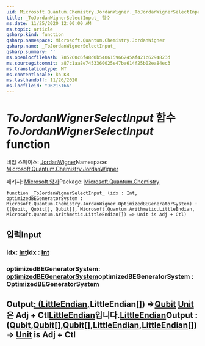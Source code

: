 ```yaml
---
uid: Microsoft.Quantum.Chemistry.JordanWigner._ToJordanWignerSelectInput_
title: _ToJordanWignerSelectInput_ 함수
ms.date: 11/25/2020 12:00:00 AM
ms.topic: article
qsharp.kind: function
qsharp.namespace: Microsoft.Quantum.Chemistry.JordanWigner
qsharp.name: _ToJordanWignerSelectInput_
qsharp.summary: ''
ms.openlocfilehash: 785260c6f48d0b540615966245af421c6294823d
ms.sourcegitcommit: a87c1aa8e7453360025e47ba614f25b02ea84ec3
ms.translationtype: MT
ms.contentlocale: ko-KR
ms.lasthandoff: 11/26/2020
ms.locfileid: "96215166"
---
```

# <a name="_tojordanwignerselectinput_-function"></a><span data-ttu-id="84c98-102">_ToJordanWignerSelectInput_ 함수</span><span class="sxs-lookup"><span data-stu-id="84c98-102">_ToJordanWignerSelectInput_ function</span></span>

<span data-ttu-id="84c98-103">네임 스페이스: [JordanWigner](xref:Microsoft.Quantum.Chemistry.JordanWigner)</span><span class="sxs-lookup"><span data-stu-id="84c98-103">Namespace: [Microsoft.Quantum.Chemistry.JordanWigner](xref:Microsoft.Quantum.Chemistry.JordanWigner)</span></span>

<span data-ttu-id="84c98-104">패키지: [Microsoft 양자](https://nuget.org/packages/Microsoft.Quantum.Chemistry)</span><span class="sxs-lookup"><span data-stu-id="84c98-104">Package: [Microsoft.Quantum.Chemistry](https://nuget.org/packages/Microsoft.Quantum.Chemistry)</span></span>




```qsharp
function _ToJordanWignerSelectInput_ (idx : Int, optimizedBEGeneratorSystem : Microsoft.Quantum.Chemistry.JordanWigner.OptimizedBEGeneratorSystem) : ((Qubit, Qubit[], Qubit[], Microsoft.Quantum.Arithmetic.LittleEndian, Microsoft.Quantum.Arithmetic.LittleEndian[]) => Unit is Adj + Ctl)
```


## <a name="input"></a><span data-ttu-id="84c98-105">입력</span><span class="sxs-lookup"><span data-stu-id="84c98-105">Input</span></span>

### <a name="idx--int"></a><span data-ttu-id="84c98-106">idx: [Int](xref:microsoft.quantum.lang-ref.int)</span><span class="sxs-lookup"><span data-stu-id="84c98-106">idx : [Int](xref:microsoft.quantum.lang-ref.int)</span></span>




### <a name="optimizedbegeneratorsystem--optimizedbegeneratorsystem"></a><span data-ttu-id="84c98-107">optimizedBEGeneratorSystem: [optimizedBEGeneratorSystem](xref:Microsoft.Quantum.Chemistry.JordanWigner.OptimizedBEGeneratorSystem)</span><span class="sxs-lookup"><span data-stu-id="84c98-107">optimizedBEGeneratorSystem : [OptimizedBEGeneratorSystem](xref:Microsoft.Quantum.Chemistry.JordanWigner.OptimizedBEGeneratorSystem)</span></span>





## <a name="output--qubitqubitqubitlittleendianlittleendian--unit--is-adj--ctl"></a><span data-ttu-id="84c98-108">Output[: (LittleEndian,](xref:microsoft.quantum.lang-ref.qubit)LittleEndian[[]](xref:microsoft.quantum.lang-ref.qubit)) =>[Qubit](xref:microsoft.quantum.lang-ref.qubit) [Unit](xref:microsoft.quantum.lang-ref.unit) 은 Adj + Ctl[LittleEndian](xref:Microsoft.Quantum.Arithmetic.LittleEndian)입니다.[LittleEndian](xref:Microsoft.Quantum.Arithmetic.LittleEndian)</span><span class="sxs-lookup"><span data-stu-id="84c98-108">Output : ([Qubit](xref:microsoft.quantum.lang-ref.qubit),[Qubit](xref:microsoft.quantum.lang-ref.qubit)[],[Qubit](xref:microsoft.quantum.lang-ref.qubit)[],[LittleEndian](xref:Microsoft.Quantum.Arithmetic.LittleEndian),[LittleEndian](xref:Microsoft.Quantum.Arithmetic.LittleEndian)[]) => [Unit](xref:microsoft.quantum.lang-ref.unit)  is Adj + Ctl</span></span>

